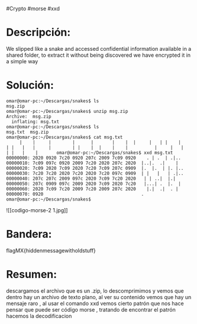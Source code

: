 #Crypto #morse #xxd
# Descripción:
We slipped like a snake and accessed confidential information available in a shared folder, to extract it without being discovered we have encrypted it in a simple way
# Solución:
```shell
omar@omar-pc:~/Descargas/snakes$ ls
msg.zip
omar@omar-pc:~/Descargas/snakes$ unzip msg.zip 
Archive:  msg.zip
  inflating: msg.txt                 
omar@omar-pc:~/Descargas/snakes$ ls
msg.txt  msg.zip
omar@omar-pc:~/Descargas/snakes$ cat msg.txt 
  	 | 	  | 	|		 |		|	  	|    |  |	  |	  | |	 |		| |   |   | 	|		 | | 	|  |	|    |			| 	  |	  |   |	|  	|  	 |  	 omar@omar-pc:~/Descargas/snakes$ xxd msg.txt 
00000000: 2020 0920 7c20 0920 207c 2009 7c09 0920    . | .  | .|.. 
00000010: 7c09 097c 0920 2009 7c20 2020 207c 2020  |..|.  .|    |  
00000020: 7c09 2020 7c09 2020 7c20 7c09 207c 0909  |.  |.  | |. |..
00000030: 7c20 7c20 2020 7c20 2020 7c20 097c 0909  | |   |   | .|..
00000040: 207c 207c 2009 097c 2020 7c09 7c20 2020   | | ..|  |.|   
00000050: 207c 0909 097c 2009 2020 7c09 2020 7c20   |...| .  |.  | 
00000060: 2020 7c09 7c20 2009 7c20 2009 207c 2020    |.|  .|  . |  
00000070: 0920                                     . 
omar@omar-pc:~/Descargas/snakes$
```
![[codigo-morse-2 1.jpg]]

# Bandera:
flagMX{hiddenmessagewitholdstuff}
# Resumen:
descargamos el archivo que es un .zip, lo descomprimimos y vemos que dentro hay un archivo de texto plano, al ver su contenido vemos que hay un mensaje raro , al usar el comando xxd vemos cierto patrón que nos hace pensar que puede ser código morse , tratando de encontrar el patrón hacemos la decodificacion  